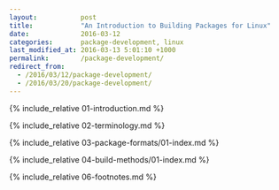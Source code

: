 ```yaml
---
layout:           post
title:            "An Introduction to Building Packages for Linux"
date:             2016-03-12
categories:       package-development, linux
last_modified_at: 2016-03-13 5:01:10 +1000
permalink:        /package-development/
redirect_from:  
  - /2016/03/12/package-development/  
  - /2016/03/20/package-development/
---
```


{% include_relative 01-introduction.md %}

{% include_relative 02-terminology.md %}

{% include_relative 03-package-formats/01-index.md %}

{% include_relative 04-build-methods/01-index.md %}

{% include_relative 06-footnotes.md %}
